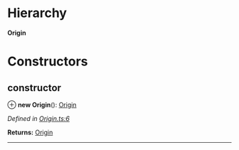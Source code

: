 

# Hierarchy

**Origin**

# Constructors

<a id="constructor"></a>

##  constructor

⊕ **new Origin**(): [Origin](_origin_.origin.md)

*Defined in [Origin.ts:6](https://github.com/polkadot-js/api/blob/b6dd43e/packages/types/src/Origin.ts#L6)*

**Returns:** [Origin](_origin_.origin.md)

___

